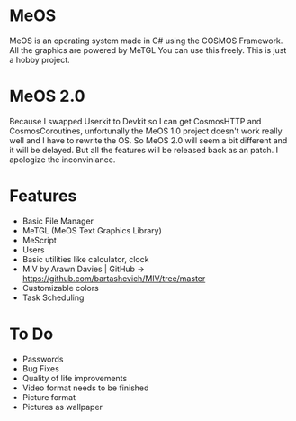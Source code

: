 # MeOS
MeOS is an operating system made in C# using the COSMOS Framework. All the graphics are powered by MeTGL
You can use this freely. This is just a hobby project.

# MeOS 2.0
Because I swapped Userkit to Devkit so I can get CosmosHTTP and CosmosCoroutines, unfortunally the MeOS 1.0 project doesn't work really well and I have to rewrite the OS. So MeOS 2.0 will seem a bit different and it will be delayed. But all the features will be released back as an patch. I apologize the inconviniance.

# Features
- Basic File Manager
- MeTGL (MeOS Text Graphics Library)
- MeScript
- Users
- Basic utilities like calculator, clock
- MIV by Arawn Davies | GitHub -> https://github.com/bartashevich/MIV/tree/master
- Customizable colors
- Task Scheduling

# To Do
- Passwords
- Bug Fixes
- Quality of life improvements
- Video format needs to be finished
- Picture format
- Pictures as wallpaper
